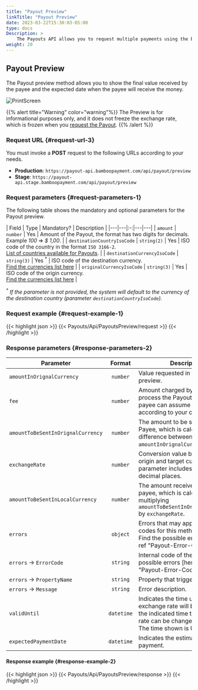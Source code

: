 ```yaml
---
title: "Payout Preview"
linkTitle: "Payout Preview"
date: 2023-03-22T15:30:03-05:00
type: docs
Description: >
    The Payouts API allows you to request multiple payments using the balance available in your account.
weight: 20
---
```


## Payout Preview
The Payout preview method allows you to show the final value received by the payee and the expected date when the payee will receive the money.

![PrintScreen](/assets/Payouts/Payouts12_en.png)

{{% alert title="Warning" color="warning"%}}
The Preview is for informational purposes only, and it does not freeze the exchange rate, which is frozen when you [request the Payout](using-payouts-api.html).
{{% /alert %}}

### Request URL {#request-url-3}
You must invoke a **POST** request to the following URLs according to your needs.

* **Production**: `https://payout-api.bamboopayment.com/api/payout/preview`
* **Stage**: `https://payout-api.stage.bamboopayment.com/api/payout/preview`

### Request parameters {#request-parameters-1}
The following table shows the mandatory and optional parameters for the Payout preview.

| Field | Type | Mandatory? | Description |
|---|---|:-:|---|---|
| `amount` | `number` | Yes | Amount of the Payout, the format has two digits for decimals.<br>Example _100_ => _$ 1,00_. |
| `destinationCountryIsoCode` | `string(2)` | Yes | ISO code of the country in the format `ISO 3166-2`.<br>[List of countries available for Payouts](../overview.html#coverage). |
| `destinationCurrencyIsoCode` | `string(3)` | Yes <sup>*</sup> | ISO code of the destination currency.<br>[Find the currencies list here](../payouts-api/variables.html#currencies) |
| `originalCurrencyIsoCode` | `string(3)` | Yes | ISO code of the origin currency.<br>[Find the currencies list here](../payouts-api/variables.html#currencies) |

<sup>*</sup> _If the parameter is not provided, the system will default to the currency of the destination country (parameter `destinationCountryIsoCode`)._

### Request example {#request-example-1}
{{< highlight json >}}
{{< Payouts/Api/PayoutsPreview/request >}}
{{< /highlight >}}

### Response parameters {#response-parameters-2}

| Parameter | Format | Description |
|---|:-:|---|
| `amountInOrignalCurrency` | `number` | Value requested in the Payout preview. |
| `fee` | `number` | Amount charged by Bamboo to process the Payout. You or the payee can assume the fee according to your contract. |
| `amountToBeSentInOrignalCurrency` | `number` | The amount to be sent to the Payee, which is calculated as the difference between `amountInOrignalCurrency` and `fee`. |
| `exchangeRate` | `number` | Conversion value between the origin and target currencies. This parameter includes up to `5` decimal places. |
| `amountToBeSentInLocalCurrency` | `number` | The amount received by the payee, which is calculated by multiplying `amountToBeSentInOriginalCurrency` by `exchangeRate`.|
| `errors` | `object` | Errors that may appear. The error codes for this method start with `6`.<br>Find the possible errors [here]({{< ref "Payout-Error-Codes.md">}}). |
| `errors` → `ErrorCode` | `string` | Internal code of the error. Find the possible errors [here]({{< ref "Payout-Error-Codes.md">}}). |
| `errors` → `PropertyName` | `string` | Property that triggered the error. |
| `errors` → `Message` | `string` | Error description. |
| `validUntil` | `datetime` | Indicates the time until the exchange rate will be fixed, after the indicated time the exchange rate can be changed.<br> The time shown is UTC-0.  |
| `expectedPaymentDate` | `datetime` | Indicates the estimated date of payment. |

#### Response example {#response-example-2}

{{< highlight json >}}
{{< Payouts/Api/PayoutsPreview/response >}}
{{< /highlight >}}